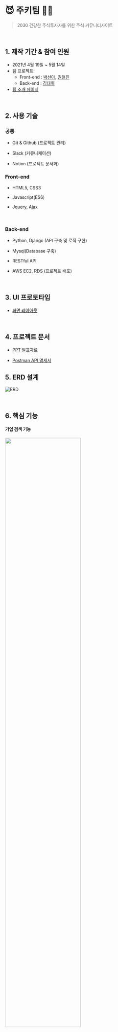 # 😈 주키팀 👩‍💻

> 2030 건강한 주식투자자를 위한 주식 커뮤니티사이트

<br>

## 1. 제작 기간 & 참여 인원

- 2021년 4월 19일 ~ 5월 14일
- 팀 프로젝트:
  - Front-end : [박선아](https://github.com/seona926), [권철진](https://github.com/KwonCheulJin)
  - Back-end : [김대휘](https://github.com/kdh92417)
- [팀 소개 페이지](https://www.notion.so/90Factory-1c7c895ea0374b4bb5b91b8554cefe8e)

<br>

## 2. 사용 기술

### 공통

- Git & Github (프로젝트 관리)

- Slack (커뮤니케이션)

- Notion (프로젝트 문서화)

### Front-end

- HTML5, CSS3

- Javascript(ES6)

- Jquery, Ajax

<br>

### Back-end

- Python, Django (API 구축 및 로직 구현)

- Mysql(Database 구축)

- RESTful API

- AWS EC2, RDS (프로젝트 배포)

<br>

## 3. UI 프로토타입

- [화면 레이아웃](https://www.notion.so/abdd5342960c4d63b3c86dc6e5fed852?v=0a22cb5caf674527b4560435b2ca5d7e)

<br>

## 4. 프로젝트 문서

 - [PPT 발표자료](https://docs.google.com/presentation/d/e/2PACX-1vSm4p4LJaotVRQPvUoSAnZjTR6ZKDTqYxzR_5RvNlTFpJujtnoDqSKbz3fGl3NOHQ/pub?start=false&loop=false&delayms=3000)

 - [Postman API 명세서](https://documenter.getpostman.com/view/11682851/TzJvex3F)

## 5. ERD 설계

![ERD](https://user-images.githubusercontent.com/58774316/116773854-43d6d800-aa93-11eb-9c42-b012ddd8b260.png)

<br>

## 6. 핵심 기능

#### 기업 검색 기능
<img src="https://user-images.githubusercontent.com/58774316/118206452-8211c580-b49d-11eb-980b-458e29f74785.gif" width=70%>

#### 회원가입
<img src="https://user-images.githubusercontent.com/58774316/118206463-8807a680-b49d-11eb-8c03-f0ebd8ec99ed.gif" width=70%>


#### 로그인 / 마이페이지
<img src="https://user-images.githubusercontent.com/58774316/118206443-7de5a800-b49d-11eb-9335-99783e586e9c.gif" width=70%>

#### 회원가입
<img src="https://user-images.githubusercontent.com/58774316/118206456-85a54c80-b49d-11eb-8b1a-d245f3f9902c.gif" width=70%>

<br>

## 7. 트러블 슈팅

<br>

## 8. 회고 / 느낀점
